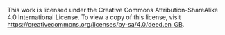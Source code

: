 This work is licensed under the Creative Commons Attribution-ShareAlike 
4.0 International License. To view a copy of this license, visit 
<https://creativecommons.org/licenses/by-sa/4.0/deed.en_GB>.
